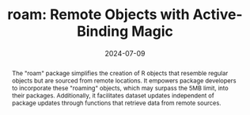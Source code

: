 ---
date: 2024-07-09
title: "roam: Remote Objects with Active-Binding Magic"
venue: useR! 2024, Salzburg, Austria
github: FinYang/roam
abstract: The "roam" package simplifies the creation of R objects that resemble regular objects but are sourced from remote locations. It empowers package developers to incorporate these "roaming" objects, which may surpass the 5MB limit, into their packages. Additionally, it facilitates dataset updates independent of package updates through functions that retrieve data from remote sources. 
---